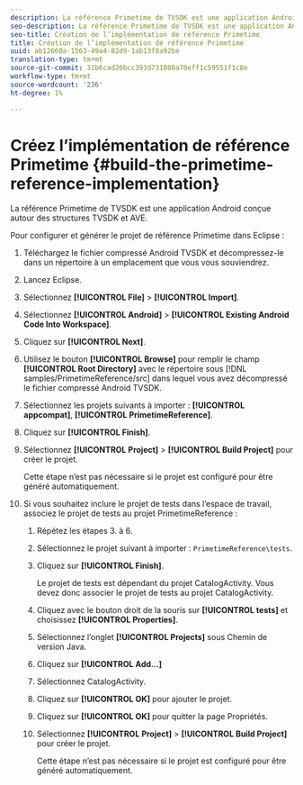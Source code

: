 ```yaml
---
description: La référence Primetime de TVSDK est une application Android conçue autour des structures TVSDK et AVE.
seo-description: La référence Primetime de TVSDK est une application Android conçue autour des structures TVSDK et AVE.
seo-title: Création de l’implémentation de référence Primetime
title: Création de l’implémentation de référence Primetime
uuid: ab12660a-1563-49a4-82d9-1ab13f8a92be
translation-type: tm+mt
source-git-commit: 31b6cad26bcc393d731080a70eff1c59551f1c8e
workflow-type: tm+mt
source-wordcount: '236'
ht-degree: 1%

---
```



# Créez l’implémentation de référence Primetime {#build-the-primetime-reference-implementation}

La référence Primetime de TVSDK est une application Android conçue autour des structures TVSDK et AVE.

Pour configurer et générer le projet de référence Primetime dans Eclipse :

1. Téléchargez le fichier compressé Android TVSDK et décompressez-le dans un répertoire à un emplacement que vous vous souviendrez.
1. Lancez Eclipse.
1. Sélectionnez **[!UICONTROL File]** > **[!UICONTROL Import]**.
1. Sélectionnez **[!UICONTROL Android]** > **[!UICONTROL Existing Android Code Into Workspace]**.
1. Cliquez sur **[!UICONTROL Next]**.
1. Utilisez le bouton **[!UICONTROL Browse]** pour remplir le champ **[!UICONTROL Root Directory]** avec le répertoire sous [!DNL samples/PrimetimeReference/src] dans lequel vous avez décompressé le fichier compressé Android TVSDK.
1. Sélectionnez les projets suivants à importer : **[!UICONTROL appcompat]**, **[!UICONTROL PrimetimeReference]**.
1. Cliquez sur **[!UICONTROL Finish]**.
1. Sélectionnez **[!UICONTROL Project]** > **[!UICONTROL Build Project]** pour créer le projet.

   Cette étape n’est pas nécessaire si le projet est configuré pour être généré automatiquement.
1. Si vous souhaitez inclure le projet de tests dans l’espace de travail, associez le projet de tests au projet PrimetimeReference :
   1. Répétez les étapes 3. à 6.
   1. Sélectionnez le projet suivant à importer : `PrimetimeReference\tests`.
   1. Cliquez sur **[!UICONTROL Finish]**.

      Le projet de tests est dépendant du projet CatalogActivity. Vous devez donc associer le projet de tests au projet CatalogActivity.
   1. Cliquez avec le bouton droit de la souris sur **[!UICONTROL tests]** et choisissez **[!UICONTROL Properties]**.
   1. Sélectionnez l’onglet **[!UICONTROL Projects]** sous Chemin de version Java.
   1. Cliquez sur **[!UICONTROL Add...]**
   1. Sélectionnez CatalogActivity.
   1. Cliquez sur **[!UICONTROL OK]** pour ajouter le projet.
   1. Cliquez sur **[!UICONTROL OK]** pour quitter la page Propriétés.
   1. Sélectionnez **[!UICONTROL Project]** > **[!UICONTROL Build Project]** pour créer le projet.

      Cette étape n’est pas nécessaire si le projet est configuré pour être généré automatiquement.
